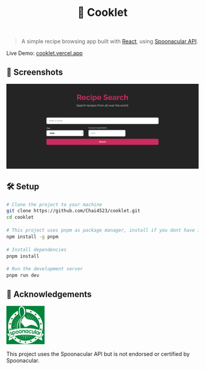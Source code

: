<h1 align="center">🍜 Cooklet</h1>
<br>

> A simple recipe browsing app built with [React](https://react.dev/), using [Spoonacular API](https://spoonacular.com/food-api).

Live Demo: [cooklet.vercel.app](cooklet.vercel.app)

## 📸 Screenshots

![screenshot](./public/cooklet.png)

## 🛠️ Setup

```bash
# Clone the project to your machine
git clone https://github.com/Chai4523/cooklet.git
cd cooklet

# This project uses pnpm as package manager, install if you dont have it
npm install -g pnpm

# Install dependencies
pnpm install

# Run the development server
pnpm run dev
```

## 🤝 Acknowledgements

<img height="100px" src="./public/spoonacular.png">

This project uses the Spoonacular API but is not endorsed or certified by Spoonacular.